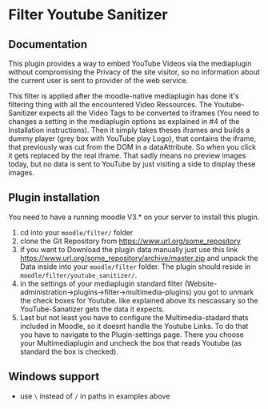 Filter Youtube Sanitizer
==================================

Documentation
-------------
This  plugin provides a way to embed YouTube Videos via the mediaplugin without compromising the Privacy of the site visitor, so no information about the current user is sent to provider of the web service.  

This filter is applied after the moodle-native mediaplugin has done it's filtering thing with all the encountered Video Ressources. The Youtube-Sanitizer expects all the Video Tags to be converted to iframes (You need to changes a setting in the mediaplugin options as explained in #4 of the Installation instructions). Then it simply takes theses iframes and builds a dummy player (grey box with YouTube play Logo), that contains the iframe, that previously was cut from the DOM in a dataAttribute. So when you click it gets replaced by the real iframe. That sadly means no preview images today, but no data is sent to YouTube by just visiting a side to display these images.  

Plugin installation
---------------------
You need to have a running moodle V3.* on your server  to install this plugin.

1. cd into your `moodle/filter/` folder
2. clone the Git Repository from https://www.url.org/some_repository
3. if you want to Download the plugin data manually just use this link https://www.url.org/some_repository/archive/master.zip and unpack the Data inside into your `moodle/filter` folder. The plugin should reside in `moodle/filter/youtube_sanitizer/`.
4. in the settings of your mediaplugin standard filter (Website-administration->plugins->filter->multimedia-plugins) you got to unmark the check boxes for Youtube. like explained above its nescassary so the YouTube-Sanatizer gets the data it expects.
5. Last but not least you have to configure the Multimedia-stadard thats included in Moodle, so it doesnt handle the Youtube Links.
To do that you have to navigate to the Plugin-settings page. There you choose your Multimediaplugin and uncheck the box that reads Youtube (as standard the box is checked).

Windows support
---------------
* use `\` instead of `/` in paths in examples above
